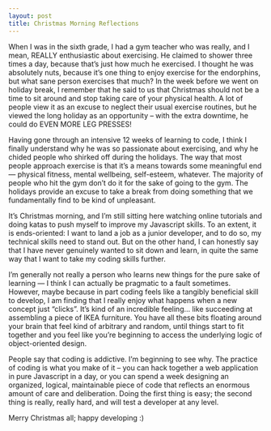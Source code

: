 ```yaml
---
layout: post
title: Christmas Morning Reflections
---
```


When I was in the sixth grade, I had a gym teacher who was really, and I mean, REALLY enthusiastic about exercising. He claimed to shower three times a day, because that’s just how much he exercised. I thought he was absolutely nuts, because it’s one thing to enjoy exercise for the endorphins, but what sane person exercises that much? In the week before we went on holiday break, I remember that he said to us that Christmas should not be a time to sit around and stop taking care of your physical health. A lot of people view it as an excuse to neglect their usual exercise routines, but he viewed the long holiday as an opportunity – with the extra downtime, he could do EVEN MORE LEG PRESSES!

Having gone through an intensive 12 weeks of learning to code, I think I finally understand why he was so passionate about exercising, and why he chided people who shirked off during the holidays. The way that most people approach exercise is that it’s a means towards some meaningful end — physical fitness, mental wellbeing, self-esteem, whatever. The majority of people who hit the gym don’t do it for the sake of going to the gym. The holidays provide an excuse to take a break from doing something that we fundamentally find to be kind of unpleasant.

It’s Christmas morning, and I’m still sitting here watching online tutorials and doing katas to push myself to improve my Javascript skills. To an extent, it is ends-oriented: I want to land a job as a junior developer, and to do so, my technical skills need to stand out. But on the other hand, I can honestly say that I have never genuinely wanted to sit down and learn, in quite the same way that I want to take my coding skills further.

I’m generally not really a person who learns new things for the pure sake of learning — I think I can actually be pragmatic to a fault sometimes. However, maybe because in part coding feels like a tangibly beneficial skill to develop, I am finding that I really enjoy what happens when a new concept just “clicks”. It’s kind of an incredible feeling… like succeeding at assembling a piece of IKEA furniture. You have all these bits floating around your brain that feel kind of arbitrary and random, until things start to fit together and you feel like you’re beginning to access the underlying logic of object-oriented design.

People say that coding is addictive. I’m beginning to see why. The practice of coding is what you make of it – you can hack together a web application in pure Javascript in a day, or you can spend a week designing an organized, logical, maintainable piece of code that reflects an enormous amount of care and deliberation. Doing the first thing is easy; the second thing is really, really hard, and will test a developer at any level.

Merry Christmas all; happy developing :)